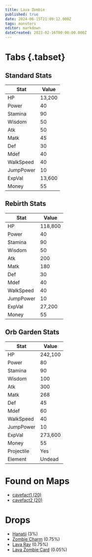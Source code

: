```yaml
---
title: Lava Zombie
published: true
date: 2024-06-15T21:09:12.000Z
tags: monsters
editor: markdown
dateCreated: 2023-02-16T00:00:00.000Z
---
```


# Tabs {.tabset}

## Standard Stats

|Stat|Value|
|-|-|
|HP|13,200|
|Power|40|
|Stamina|90|
|Wisdom|50|
|Atk|50|
|Matk|45|
|Def|30|
|Mdef|40|
|WalkSpeed|40|
|JumpPower|10|
|ExpVal|13,600|
|Money|55|
## Rebirth Stats

|Stat|Value|
|-|-|
|HP|118,800|
|Power|40|
|Stamina|90|
|Wisdom|50|
|Atk|200|
|Matk|180|
|Def|30|
|Mdef|40|
|WalkSpeed|40|
|JumpPower|10|
|ExpVal|27,200|
|Money|55|
## Orb Garden Stats

|Stat|Value|
|-|-|
|HP|242,100|
|Power|80|
|Stamina|90|
|Wisdom|100|
|Atk|300|
|Matk|268|
|Def|45|
|Mdef|60|
|WalkSpeed|40|
|JumpPower|10|
|ExpVal|273,600|
|Money|55|
|Projectile|Yes|
|Element|Undead|

# Found on Maps
 * [cavefact1 (20)](/maps/cavefact1)
 * [cavefact2 (20)](/maps/cavefact2)

# Drops
 * [Hanatii](/items/hanatii) (3%)
 * [Zombie Charm](/items/zombie-charm) (0.75%)
 * [Lava Ray](/items/lava-ray) (0.75%)
 * [Lava Zombie Card](/items/lava-zombie-card) (0.05%)
